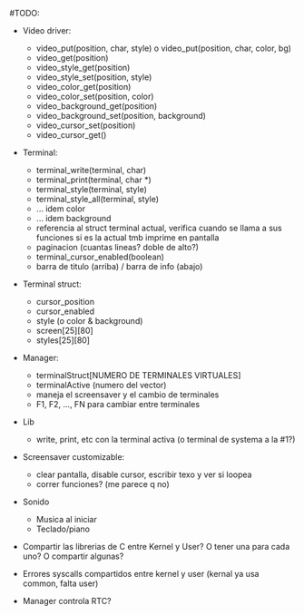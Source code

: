 #TODO:

- Video driver:
	- video_put(position, char, style) o video_put(position, char, color, bg)
	- video_get(position)
	- video_style_get(position)
	- video_style_set(position, style)
	- video_color_get(position)
	- video_color_set(position, color)
	- video_background_get(position)
	- video_background_set(position, background)
	- video_cursor_set(position)
	- video_cursor_get()

- Terminal:
	- terminal_write(terminal, char)
	- terminal_print(terminal, char *)
	- terminal_style(terminal, style)
	- terminal_style_all(terminal, style)
	- ... idem color
	- ... idem background
	- referencia al struct terminal actual, verifica cuando se llama a sus funciones si es la actual tmb imprime en pantalla
	- paginacion (cuantas lineas? doble de alto?)
	- terminal_cursor_enabled(boolean)
	- barra de titulo (arriba) / barra de info (abajo)

- Terminal struct:
	- cursor_position
	- cursor_enabled
	- style (o color & background)
	- screen[25][80]
	- styles[25][80]

- Manager:
	- terminalStruct[NUMERO DE TERMINALES VIRTUALES]
	- terminalActive (numero del vector)
	- maneja el screensaver y el cambio de terminales
	- F1, F2, ..., FN para cambiar entre terminales

- Lib
	- write, print, etc con la terminal activa (o terminal de systema a la #1?)

- Screensaver customizable:
	- clear pantalla, disable cursor, escribir texo y ver si loopea
	- correr funciones? (me parece q no)

- Sonido
	- Musica al iniciar
	- Teclado/piano

- Compartir las librerias de C entre Kernel y User? O tener una para cada uno? O compartir algunas?

- Errores syscalls compartidos entre kernel y user (kernal ya usa common, falta user)

- Manager controla RTC?
